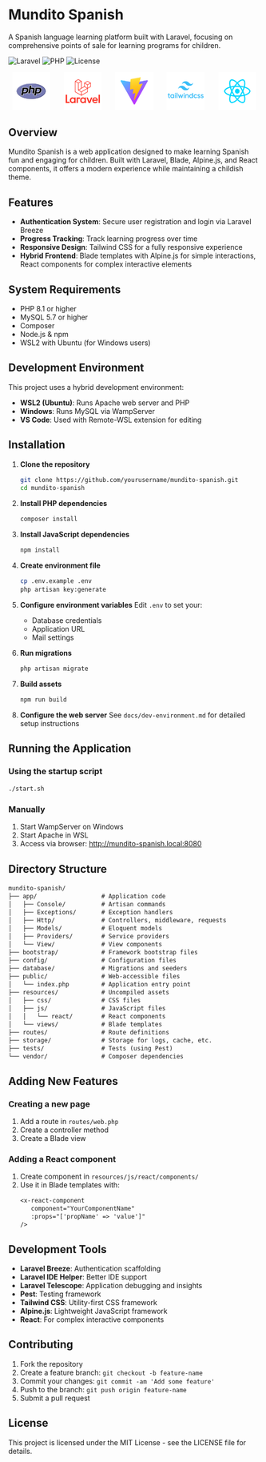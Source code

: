 # Mundito Spanish

A Spanish language learning platform built with Laravel, focusing on comprehensive points of sale for learning programs for children.

![Laravel](https://img.shields.io/badge/Laravel-10.x-red.svg)
![PHP](https://img.shields.io/badge/PHP-8.1+-blue.svg)
![License](https://img.shields.io/badge/License-MIT-green.svg)

<p align="center">
  <img src="docs/img/php.png" width="15%" />
  &nbsp;&nbsp;&nbsp;&nbsp;&nbsp;
  <img src="docs/img/laravel.png" width="15%" />
  &nbsp;&nbsp;&nbsp;&nbsp;&nbsp;
  <img src="docs/img/vite.png" width="15%" />
  &nbsp;&nbsp;&nbsp;&nbsp;&nbsp;
  <img src="docs/img/tailwind.png" width="15%" />
  &nbsp;&nbsp;&nbsp;&nbsp;&nbsp;
  <img src="docs/img/react.png" width="15%" />
</p>

## Overview

Mundito Spanish is a web application designed to make learning Spanish fun and engaging for children. Built with Laravel, Blade, Alpine.js, and React components, it offers a modern experience while maintaining a childish theme.

## Features

-   **Authentication System**: Secure user registration and login via Laravel Breeze
-   **Progress Tracking**: Track learning progress over time
-   **Responsive Design**: Tailwind CSS for a fully responsive experience
-   **Hybrid Frontend**: Blade templates with Alpine.js for simple interactions, React components for complex interactive elements

## System Requirements

-   PHP 8.1 or higher
-   MySQL 5.7 or higher
-   Composer
-   Node.js & npm
-   WSL2 with Ubuntu (for Windows users)

## Development Environment

This project uses a hybrid development environment:

-   **WSL2 (Ubuntu)**: Runs Apache web server and PHP
-   **Windows**: Runs MySQL via WampServer
-   **VS Code**: Used with Remote-WSL extension for editing

## Installation

1. **Clone the repository**

    ```bash
    git clone https://github.com/yourusername/mundito-spanish.git
    cd mundito-spanish
    ```

2. **Install PHP dependencies**

    ```bash
    composer install
    ```

3. **Install JavaScript dependencies**

    ```bash
    npm install
    ```

4. **Create environment file**

    ```bash
    cp .env.example .env
    php artisan key:generate
    ```

5. **Configure environment variables**
   Edit `.env` to set your:

    - Database credentials
    - Application URL
    - Mail settings

6. **Run migrations**

    ```bash
    php artisan migrate
    ```

7. **Build assets**

    ```bash
    npm run build
    ```

8. **Configure the web server**
   See `docs/dev-environment.md` for detailed setup instructions

## Running the Application

### Using the startup script

```bash
./start.sh
```

### Manually

1. Start WampServer on Windows
2. Start Apache in WSL
3. Access via browser: http://mundito-spanish.local:8080

## Directory Structure

```
mundito-spanish/
├── app/                  # Application code
│   ├── Console/          # Artisan commands
│   ├── Exceptions/       # Exception handlers
│   ├── Http/             # Controllers, middleware, requests
│   ├── Models/           # Eloquent models
│   ├── Providers/        # Service providers
│   └── View/             # View components
├── bootstrap/            # Framework bootstrap files
├── config/               # Configuration files
├── database/             # Migrations and seeders
├── public/               # Web-accessible files
│   └── index.php         # Application entry point
├── resources/            # Uncompiled assets
│   ├── css/              # CSS files
│   ├── js/               # JavaScript files
│   │   └── react/        # React components
│   └── views/            # Blade templates
├── routes/               # Route definitions
├── storage/              # Storage for logs, cache, etc.
├── tests/                # Tests (using Pest)
└── vendor/               # Composer dependencies
```

## Adding New Features

### Creating a new page

1. Add a route in `routes/web.php`
2. Create a controller method
3. Create a Blade view

### Adding a React component

1. Create component in `resources/js/react/components/`
2. Use it in Blade templates with:
    ```blade
    <x-react-component
       component="YourComponentName"
       :props="['propName' => 'value']"
    />
    ```

## Development Tools

-   **Laravel Breeze**: Authentication scaffolding
-   **Laravel IDE Helper**: Better IDE support
-   **Laravel Telescope**: Application debugging and insights
-   **Pest**: Testing framework
-   **Tailwind CSS**: Utility-first CSS framework
-   **Alpine.js**: Lightweight JavaScript framework
-   **React**: For complex interactive components

## Contributing

1. Fork the repository
2. Create a feature branch: `git checkout -b feature-name`
3. Commit your changes: `git commit -am 'Add some feature'`
4. Push to the branch: `git push origin feature-name`
5. Submit a pull request

## License

This project is licensed under the MIT License - see the LICENSE file for details.
